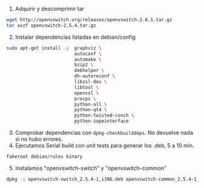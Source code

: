 1. Adquirir y descomprimir tar
``` bash
wget http://openvswitch.org/releases/openvswitch-2.8.1.tar.gz
tar xvzf openvswitch-2.5.4.tar.gz
```
2. Instalar dependencias listadas en debian/config
``` bash
sudo apt-get install -y  graphviz \
                         autoconf \
                         automake \
                         bzip2 \
                         debhelper \
                         dh-autoreconf \
                         libssl-dev \
                         libtool \
                         openssl \
                         procps \
                         python-all \
                         python-qt4 \
                         python-twisted-conch \
                         python-zopeinterface
```
3. Comprobar dependencias con ```dpkg-checkbuilddeps```. No devuelve nada si no hubo errores.
4. Ejecutamos Serial build con unit tests para generar los .deb, 5 a 10 min.
``` bash
fakeroot debian/rules binary
```
5. Instalamos "openvswitch-switch" y "openvswitch-common"
``` bash
dpkg -i openvswitch-switch_2.5.4-1_i386.deb openvswitch-common_2.5.4-1_i386.deb
```
